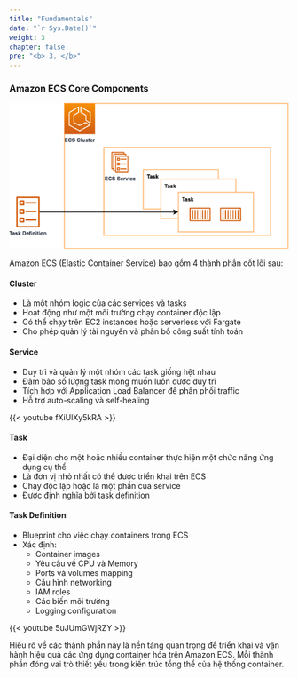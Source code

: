 ```yaml
---
title: "Fundamentals"
date: "`r Sys.Date()`"
weight: 3
chapter: false
pre: "<b> 3. </b>"
---
```


### Amazon ECS Core Components

![alt text](image.png)

Amazon ECS (Elastic Container Service) bao gồm 4 thành phần cốt lõi sau:

#### Cluster
- Là một nhóm logic của các services và tasks
- Hoạt động như một môi trường chạy container độc lập
- Có thể chạy trên EC2 instances hoặc serverless với Fargate
- Cho phép quản lý tài nguyên và phân bổ công suất tính toán

#### Service  
- Duy trì và quản lý một nhóm các task giống hệt nhau
- Đảm bảo số lượng task mong muốn luôn được duy trì
- Tích hợp với Application Load Balancer để phân phối traffic
- Hỗ trợ auto-scaling và self-healing

{{< youtube fXiUlXy5kRA >}}


#### Task
- Đại diện cho một hoặc nhiều container thực hiện một chức năng ứng dụng cụ thể
- Là đơn vị nhỏ nhất có thể được triển khai trên ECS
- Chạy độc lập hoặc là một phần của service
- Được định nghĩa bởi task definition

#### Task Definition
- Blueprint cho việc chạy containers trong ECS
- Xác định:
  - Container images
  - Yêu cầu về CPU và Memory
  - Ports và volumes mapping
  - Cấu hình networking
  - IAM roles
  - Các biến môi trường
  - Logging configuration

{{< youtube 5uJUmGWjRZY >}}

Hiểu rõ về các thành phần này là nền tảng quan trọng để triển khai và vận hành hiệu quả các ứng dụng container hóa trên Amazon ECS. Mỗi thành phần đóng vai trò thiết yếu trong kiến trúc tổng thể của hệ thống container.